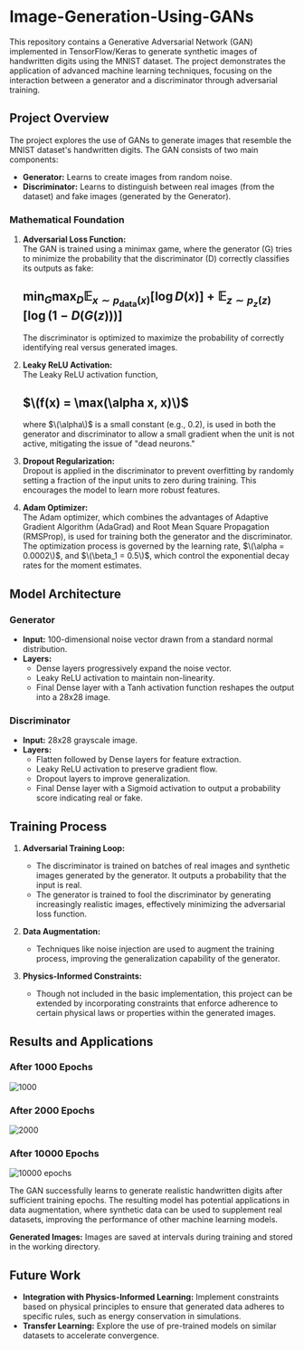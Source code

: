 # Image-Generation-Using-GANs

This repository contains a Generative Adversarial Network (GAN) implemented in TensorFlow/Keras to generate synthetic images of handwritten digits using the MNIST dataset. The project demonstrates the application of advanced machine learning techniques, focusing on the interaction between a generator and a discriminator through adversarial training.

## Project Overview

The project explores the use of GANs to generate images that resemble the MNIST dataset's handwritten digits. The GAN consists of two main components:
- **Generator:** Learns to create images from random noise.
- **Discriminator:** Learns to distinguish between real images (from the dataset) and fake images (generated by the Generator).

### Mathematical Foundation

1. **Adversarial Loss Function:**  
   The GAN is trained using a minimax game, where the generator \(G\) tries to minimize the probability that the discriminator \(D\) correctly classifies its outputs as fake:
 
   ##               $`\min_G \max_D \mathbb{E}_{x \sim p_{\text{data}}(x)}[\log D(x)] + \mathbb{E}_{z \sim p_z(z)}[\log(1 - D(G(z)))]`$
   
   The discriminator is optimized to maximize the probability of correctly identifying real versus generated images.

3. **Leaky ReLU Activation:**  
   The Leaky ReLU activation function,
   ##  $\(f(x) = \max(\alpha x, x)\)$
   where $\(\alpha\)$ is a small constant (e.g., 0.2), is used in both the generator and discriminator to allow a small gradient when the unit is not active, mitigating the issue of "dead neurons."

5. **Dropout Regularization:**  
   Dropout is applied in the discriminator to prevent overfitting by randomly setting a fraction of the input units to zero during training. This encourages the model to learn more robust features.

6. **Adam Optimizer:**  
   The Adam optimizer, which combines the advantages of Adaptive Gradient Algorithm (AdaGrad) and Root Mean Square Propagation (RMSProp), is used for training both the generator and the discriminator. The optimization process is governed by the learning rate, $\(\alpha = 0.0002\)$, and $\(\beta_1 = 0.5\)$, which control the exponential decay rates for the moment estimates.

## Model Architecture

### Generator
- **Input:** 100-dimensional noise vector drawn from a standard normal distribution.
- **Layers:**
  - Dense layers progressively expand the noise vector.
  - Leaky ReLU activation to maintain non-linearity.
  - Final Dense layer with a Tanh activation function reshapes the output into a 28x28 image.
  
### Discriminator
- **Input:** 28x28 grayscale image.
- **Layers:**
  - Flatten followed by Dense layers for feature extraction.
  - Leaky ReLU activation to preserve gradient flow.
  - Dropout layers to improve generalization.
  - Final Dense layer with a Sigmoid activation to output a probability score indicating real or fake.

## Training Process

1. **Adversarial Training Loop:**  
   - The discriminator is trained on batches of real images and synthetic images generated by the generator. It outputs a probability that the input is real.
   - The generator is trained to fool the discriminator by generating increasingly realistic images, effectively minimizing the adversarial loss function.

2. **Data Augmentation:**  
   - Techniques like noise injection are used to augment the training process, improving the generalization capability of the generator.

3. **Physics-Informed Constraints:**  
   - Though not included in the basic implementation, this project can be extended by incorporating constraints that enforce adherence to certain physical laws or properties within the generated images.

## Results and Applications

### After 1000 Epochs
![1000](https://github.com/user-attachments/assets/7d12dd83-0316-4a79-bef7-35d3f6433187)

### After 2000 Epochs
![2000](https://github.com/user-attachments/assets/cbaa9836-4c7e-487b-b644-ce3b4b3a9996)


### After 10000 Epochs
![10000 epochs](https://github.com/user-attachments/assets/982e55df-c394-4067-8bb1-ef92e971851f)


The GAN successfully learns to generate realistic handwritten digits after sufficient training epochs. The resulting model has potential applications in data augmentation, where synthetic data can be used to supplement real datasets, improving the performance of other machine learning models.

**Generated Images:**
    Images are saved at intervals during training and stored in the working directory.

## Future Work

- **Integration with Physics-Informed Learning:** Implement constraints based on physical principles to ensure that generated data adheres to specific rules, such as energy conservation in simulations.
- **Transfer Learning:** Explore the use of pre-trained models on similar datasets to accelerate convergence.

